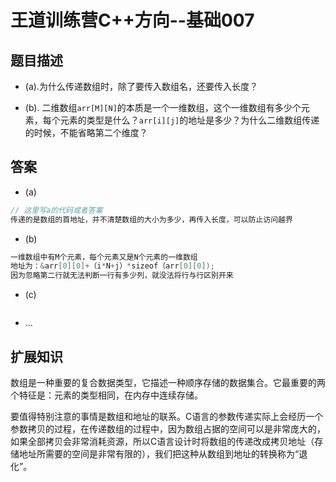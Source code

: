 # 王道训练营C++方向--基础007

## 题目描述

- (a).为什么传递数组时，除了要传入数组名，还要传入长度？

- (b). 二维数组`arr[M][N]`的本质是一个一维数组，这个一维数组有多少个元素，每个元素的类型是什么？`arr[i][j]`的地址是多少？为什么二维数组传递的时候，不能省略第二个维度？

## 答案

- (a)

```c
// 这里写a的代码或者答案
传递的是数组的首地址，并不清楚数组的大小为多少，再传入长度，可以防止访问越界
```

- (b)

```c
一维数组中有M个元素，每个元素又是N个元素的一维数组
地址为：&arr[0][0]+（i*N+j）*sizeof（arr[0][0]);
因为忽略第二行就无法判断一行有多少列，就没法将行与行区别开来
```

- (c)

```c

```

- ...

## 扩展知识

数组是一种重要的复合数据类型，它描述一种顺序存储的数据集合。它最重要的两个特征是：元素的类型相同，在内存中连续存储。

要值得特别注意的事情是数组和地址的联系。C语言的参数传递实际上会经历一个参数拷贝的过程，在传递数组的过程中，因为数组占据的空间可以是非常庞大的，如果全部拷贝会非常消耗资源，所以C语言设计时将数组的传递改成拷贝地址（存储地址所需要的空间是非常有限的），我们把这种从数组到地址的转换称为“退化”。